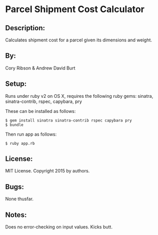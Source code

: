 Parcel Shipment Cost Calculator
===============================

Description:
------------
Calculates shipment cost for a parcel given its dimensions and weight.

By:
---
Cory Ribson & Andrew David Burt

Setup:
------
Runs under ruby v2 on OS X, requires the following ruby gems: sinatra, sinatra-contrib, rspec, capybara, pry

These can be installed as follows:

    $ gem install sinatra sinatra-contrib rspec capybara pry
    $ bundle

Then run app as follows:

    $ ruby app.rb

License:
--------
MIT License. Copyright 2015 by authors.

Bugs:
-----
None thusfar.

Notes:
------
Does no error-checking on input values. Kicks butt.
